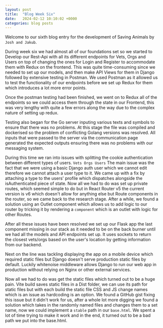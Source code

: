```yaml
---
layout: post
title:  "Blog Week Six"
date:   2024-02-12 10:10:02 +0000
categories: blog posts
---
```

Welcome to our sixth blog entry for the development of Saving Animals by `Josh and Jakub`.

During week six we had almost all of our foundations set so we started to Develop our Rest-Api with all its different endpoints for Vets, Orgs and Users on top of changing the ones for Login and Register to accommodate them with Redux on the frontend. This was quite time-consuming since we needed to set up our models, and then make API Views for them in Django followed by extensive testing in Postman.
We used Postman as it allowed us to test the functionality of our endpoints before we set up Redux for them which introduces a lot more error points.

Once the postman testing had been finished, we went on to Redux all of the endpoints so we could access them through the state in our Frontend, this was very lengthy with quite a few errors along the way due to the complex nature of setting up redux. 

Testing also began for the Go server inputing various texts and symbols to ensure that there was no problems. At this stage the file was compiled and dockerised so the problem of conflicting Golang versions was resolved. All inputs that were passed to the server via the communication page generated the expected outputs ensuring there was no problems with our messaging system.

During this time we ran into issues with splitting the cookie authentication between different types of users. `Vets Orgs Users` The main issue was the fact that we were using a basic Django auth user which we cannot edit therefore we cannot attach a user type to it. We came up with a fix by attaching a type to the users' profile which dispatches alongside the isAuthenticated piece of state. Now all we had to do was set up private routes, which seemed simple to do but in React Router v5 the current version is v6 which doesn't allow for anything else but Route components in the router, so we came back to the research stage. After a while, we found a solution using an Outlet component which allows us to add logic to our router by tricking it by rendering a `component` which is an outlet with logic for other Routes.

After all these issues have been resolved we set up our Flask app the last component missing in our stack as it needed to be on the back burner until we had all the models and API endpoints set up. It uses sockets to return the closest vets/orgs based on the user's location by getting information from our backend.

Next on the line was tackling displaying the app on a mobile device which required static files but Django doesn't serve production static files by default. Luckily whitenoise middleware allows Django to run our web app in production without relying on Nginx or other external services. 

Now all we had to do was get the static files which turned out to be a huge pain. Vite build saves static files in a Dist folder, we can use its path for static files but with each build the static file CSS and JS change names which is an issue as hardcoding is an option. We found a GitHub gist fixing this issue but it didn't work for us, after a whole lot more digging we found a solution which takes in the randomly named files and changes them to a set name, now we could implement a `stable` path in our `base.html`. We spent a lot of time trying to make it work and in the end, it turned out to be a bad path we put into the base.html.
